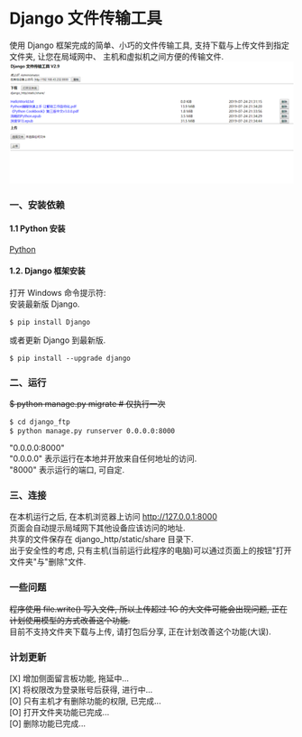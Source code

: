 # Django 文件传输工具

使用 Django 框架完成的简单、小巧的文件传输工具,  支持下载与上传文件到指定文件夹, 让您在局域网中、 主机和虚拟机之间方便的传输文件.
<br>
![界面](https://raw.githubusercontent.com/justsweetpotato/makedown-img-store/master/ftp/django_http.png)

### 一、安装依赖
#### 1.1 Python 安装
<a href="https://www.python.org/downloads/">Python</a>

#### 1.2. Django 框架安装
打开 Windows 命令提示符:<br>
安装最新版 Django.
```
$ pip install Django
```
或者更新 Django 到最新版.
```
$ pip install --upgrade django
```

### 二、运行
<del>$ python manage.py migrate  # 仅执行一次</del>
```
$ cd django_ftp
$ python manage.py runserver 0.0.0.0:8000
```
"0.0.0.0:8000"
<br>
"0.0.0.0" 表示运行在本地并开放来自任何地址的访问.
<br>
"8000" 表示运行的端口, 可自定.

### 三、连接
在本机运行之后, 在本机浏览器上访问 http://127.0.0.1:8000<br>
页面会自动提示局域网下其他设备应该访问的地址.<br>
共享的文件保存在 django_http/static/share 目录下.<br>
出于安全性的考虑, 只有主机(当前运行此程序的电脑)可以通过页面上的按钮"打开文件夹"与"删除"文件. 

### 一些问题
<del>程序使用 file.write() 写入文件, 所以上传超过 1G 的大文件可能会出现问题, 正在计划使用模型的方式改善这个功能.</del>
<br>
目前不支持文件夹下载与上传, 请打包后分享, 正在计划改善这个功能(大误).
<br>

### 计划更新
[X] 增加侧面留言板功能, 拖延中...<br>
[X] 将权限改为登录账号后获得, 进行中...<br>
[O] 只有主机才有删除功能的权限, 已完成...<br>
[O] 打开文件夹功能已完成...<br>
[O] 删除功能已完成...<br>
 
